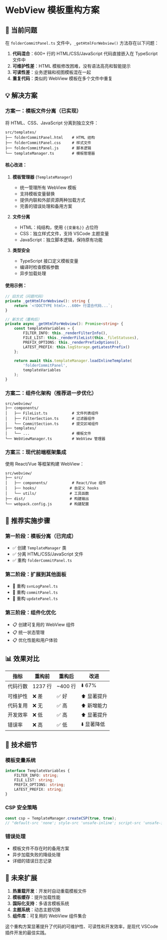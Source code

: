 # WebView 模板重构方案

## 🚨 当前问题

在 `folderCommitPanel.ts` 文件中，`_getHtmlForWebview()` 方法存在以下问题：

1. **代码混合**：600+ 行的 HTML/CSS/JavaScript 代码直接嵌入在 TypeScript 文件中
2. **可维护性差**：HTML 模板修改困难，没有语法高亮和智能提示
3. **可读性差**：业务逻辑和视图模板混在一起
4. **重复代码**：类似的 WebView 模板在多个文件中重复

## 💡 解决方案

### 方案一：模板文件分离（已实现）

将 HTML、CSS、JavaScript 分离到独立文件：

```
src/templates/
├── folderCommitPanel.html    # HTML 结构
├── folderCommitPanel.css     # 样式文件
├── folderCommitPanel.js      # 脚本逻辑
└── templateManager.ts        # 模板管理器
```

#### 核心改进：

1. **模板管理器** (`TemplateManager`)
   - 统一管理所有 WebView 模板
   - 支持模板变量替换
   - 提供内联和外部资源两种加载方式
   - 完善的错误处理和备用方案

2. **文件分离**
   - HTML：纯结构，使用 `{{变量名}}` 占位符
   - CSS：独立样式文件，支持 VSCode 主题变量
   - JavaScript：独立脚本逻辑，保持原有功能

3. **类型安全**
   - TypeScript 接口定义模板变量
   - 编译时检查模板参数
   - 异步加载处理

#### 使用示例：

```typescript
// 旧方式（问题代码）
private _getHtmlForWebview(): string {
    return `<!DOCTYPE html>...600+ 行混合代码...`;
}

// 新方式（重构后）
private async _getHtmlForWebview(): Promise<string> {
    const templateVariables = {
        FILTER_INFO: this._renderFilterInfo(),
        FILE_LIST: this._renderFileList(this._fileStatuses),
        PREFIX_OPTIONS: this._renderPrefixOptions(),
        LATEST_PREFIX: this.logStorage.getLatestPrefix()
    };
    
    return await this.templateManager.loadInlineTemplate(
        'folderCommitPanel', 
        templateVariables
    );
}
```

### 方案二：组件化架构（推荐进一步优化）

```
src/webview/
├── components/
│   ├── FileList.ts           # 文件列表组件
│   ├── FilterSection.ts      # 过滤器组件
│   └── CommitSection.ts      # 提交区域组件
├── templates/
│   └── ...                   # 模板文件
└── WebViewManager.ts         # WebView 管理器
```

### 方案三：现代前端框架集成

使用 React/Vue 等框架构建 WebView：

```
src/webview/
├── src/
│   ├── components/           # React/Vue 组件
│   ├── hooks/               # 自定义 hooks
│   └── utils/               # 工具函数
├── dist/                    # 构建输出
└── webpack.config.js        # 构建配置
```

## 🎯 推荐实施步骤

### 第一阶段：模板分离（已完成）
- ✅ 创建 `TemplateManager` 类
- ✅ 分离 HTML/CSS/JavaScript 文件
- ✅ 重构 `folderCommitPanel.ts`

### 第二阶段：扩展到其他面板
- 🔄 重构 `svnLogPanel.ts`
- 🔄 重构 `commitPanel.ts`
- 🔄 重构 `updatePanel.ts`

### 第三阶段：组件化优化
- 📋 创建可复用的 WebView 组件
- 📋 统一状态管理
- 📋 优化性能和用户体验

## 📊 效果对比

| 指标 | 重构前 | 重构后 | 改进 |
|------|--------|--------|------|
| 代码行数 | 1237 行 | ~400 行 | ⬇️ 67% |
| 可维护性 | ❌ 差 | ✅ 好 | ⬆️ 显著提升 |
| 代码复用 | ❌ 无 | ✅ 高 | ⬆️ 新增能力 |
| 开发效率 | ❌ 低 | ✅ 高 | ⬆️ 显著提升 |
| 错误率 | ❌ 高 | ✅ 低 | ⬇️ 显著降低 |

## 🔧 技术细节

### 模板变量系统
```typescript
interface TemplateVariables {
    FILTER_INFO: string;
    FILE_LIST: string;
    PREFIX_OPTIONS: string;
    LATEST_PREFIX: string;
}
```

### CSP 安全策略
```typescript
const csp = TemplateManager.createCSP(true, true);
// "default-src 'none'; style-src 'unsafe-inline'; script-src 'unsafe-inline';"
```

### 错误处理
- 模板文件不存在时的备用方案
- 异步加载失败的降级处理
- 详细的错误日志记录

## 🚀 未来扩展

1. **热重载开发**：开发时自动重载模板文件
2. **模板缓存**：提升加载性能
3. **国际化支持**：多语言模板系统
4. **主题系统**：动态主题切换
5. **组件库**：可复用的 WebView 组件集合

这个重构方案显著提升了代码的可维护性、可读性和开发效率，是现代 VSCode 插件开发的最佳实践。 